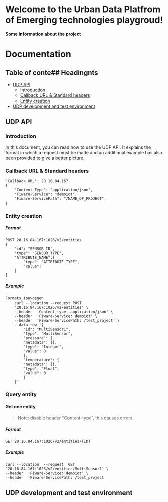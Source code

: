 # Welcome to the Urban Data Platfrom of Emerging technologies playgroud!

**Some information about the project**

# Documentation

## Table of conte## Headingnts

- [UDP API](#UDP-API)
  - [Introduction](#Introduction)
  - [Callback URL & Standard headers](#Callback-URL-&-Standard-headers)
  - [Entity creation](#Entity-creation)
- [UDP development and test environment](#UDP-development-and-test-environment)

## UDP API

### Introduction

In this document, you can read how to use the UDP API. It explains the format in which a request must be made and an additional example has also been provided to give a better picture.

### Callback URL & Standard headers

    "Callback URL": 20.16.84.167
    {
        "Content-Type": "application/json",
        "Fiware-Service": "demoiot",
        "Fiware-ServicePath": "/NAME_OF_PROJECT",
    }

### Entity creation

##### Format

    POST 20.16.84.167:1026/v2/entities
    {
    	"id": "SENSOR_ID",
    	"type": "SENSOR_TYPE",
    	"ATTRIBUTE_NAME":{
    		"type": "ATTRIBUTE_TYPE",
    		"value":
    	}
    }

##### Example

    Formats toevoegen
        curl --location --request POST
        '20.16.84.167:1026/v2/entities' \
        --header  'Content-type: application/json' \
        --header  'Fiware-Service: demoiot' \
        --header  'Fiware-ServicePath: /test_project’ \
        --data-raw '{
        	"id": "MultiSensor1",
        	"type": "MultiSensor",
        	"pressure": {
        	"metadata": {},
        	"type": "Integer",
        	"value": 0
        	},
        	"temperature": {
        	"metadata": {},
        	"type": "Float",
        	"value": 0
        	}
        }'

### Query entity

#### Get one entity

> Note: disable header “Content-type”, this causes errors.

##### Format

    GET 20.16.84.167:1026/v2/entities/{ID}

##### Example

    curl --location  --request  GET
    '20.16.84.167:1026/v2/entities/MultiSensor1' \
    --header  'Fiware-Service: demoiot' \
    --header  'Fiware-ServicePath: /test_project'

## UDP development and test environment
